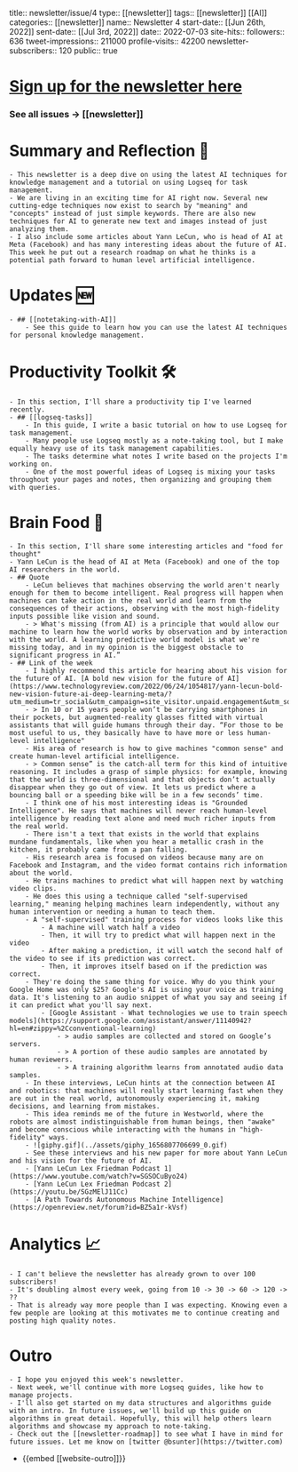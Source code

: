 title:: newsletter/issue/4
type:: [[newsletter]]
tags:: [[newsletter]] [[AI]]
categories:: [[newsletter]]
name:: Newsletter 4
start-date:: [[Jun 26th, 2022]]
sent-date:: [[Jul 3rd, 2022]]
date:: 2022-07-03
site-hits:: 
followers:: 636
tweet-impressions:: 211000
profile-visits:: 42200
newsletter-subscribers:: 120
public:: true

#  [Sign up for the newsletter here](https://www.getrevue.co/profile/bsunter/issues/weekly-newsletter-of-brian-sunter-issue-1-1220479)
### See all issues -> [[newsletter]]
# Summary and Reflection 🤔
	- This newsletter is a deep dive on using the latest AI techniques for knowledge management and a tutorial on using Logseq for task management.
	- We are living in an exciting time for AI right now. Several new cutting-edge techniques now exist to search by "meaning" and "concepts" instead of just simple keywords. There are also new techniques for AI to generate new text and images instead of just analyzing them.
	- I also include some articles about Yann LeCun, who is head of AI at Meta (Facebook) and has many interesting ideas about the future of AI. This week he put out a research roadmap on what he thinks is a potential path forward to human level artificial intelligence.
# Updates 🆕
	- ## [[notetaking-with-AI]]
		- See this guide to learn how you can use the latest AI techniques for personal knowledge management.
# Productivity Toolkit 🛠️
	- In this section, I'll share a productivity tip I've learned recently.
	- ## [[logseq-tasks]]
		- In this guide, I write a basic tutorial on how to use Logseq for task management.
		- Many people use Logseq mostly as a note-taking tool, but I make equally heavy use of its task management capabilities.
		- The tasks determine what notes I write based on the projects I'm working on.
		- One of the most powerful ideas of Logseq is mixing your tasks throughout your pages and notes, then organizing and grouping them with queries.
# Brain Food 🧠
	- In this section, I'll share some interesting articles and "food for thought"
	- Yann LeCun is the head of AI at Meta (Facebook) and one of the top AI researchers in the world.
	- ## Quote
		- LeCun believes that machines observing the world aren't nearly enough for them to become intelligent. Real progress will happen when machines can take action in the real world and learn from the consequences of their actions, observing with the most high-fidelity inputs possible like vision and sound.
		- > What's missing (from AI) is a principle that would allow our machine to learn how the world works by observation and by interaction with the world. A learning predictive world model is what we're missing today, and in my opinion is the biggest obstacle to significant progress in AI.”
	- ## Link of the week
		- I highly recommend this article for hearing about his vision for the future of AI. [A bold new vision for the future of AI](https://www.technologyreview.com/2022/06/24/1054817/yann-lecun-bold-new-vision-future-ai-deep-learning-meta/?utm_medium=tr_social&utm_campaign=site_visitor.unpaid.engagement&utm_source=Twitter)
		- > In 10 or 15 years people won’t be carrying smartphones in their pockets, but augmented-reality glasses fitted with virtual assistants that will guide humans through their day. “For those to be most useful to us, they basically have to have more or less human-level intelligence"
		- His area of research is how to give machines "common sense" and create human-level artificial intelligence.
		- > Common sense” is the catch-all term for this kind of intuitive reasoning. It includes a grasp of simple physics: for example, knowing that the world is three-dimensional and that objects don’t actually disappear when they go out of view. It lets us predict where a bouncing ball or a speeding bike will be in a few seconds’ time.
		- I think one of his most interesting ideas is "Grounded Intelligence". He says that machines will never reach human-level intelligence by reading text alone and need much richer inputs from the real world.
		- There isn't a text that exists in the world that explains mundane fundamentals, like when you hear a metallic crash in the kitchen, it probably came from a pan falling.
		- His research area is focused on videos because many are on Facebook and Instagram, and the video format contains rich information about the world.
		- He trains machines to predict what will happen next by watching video clips.
		- He does this using a technique called "self-supervised learning," meaning helping machines learn independently, without any human intervention or needing a human to teach them.
		- A "self-supervised" training process for videos looks like this
			- A machine will watch half a video
			- Then, it will try to predict what will happen next in the video
			- After making a prediction, it will watch the second half of the video to see if its prediction was correct.
			- Then, it improves itself based on if the prediction was correct.
		- They're doing the same thing for voice. Why do you think your Google Home was only $25? Google's AI is using your voice as training data. It's listening to an audio snippet of what you say and seeing if it can predict what you'll say next.
			- [Google Assistant - What technologies we use to train speech models](https://support.google.com/assistant/answer/11140942?hl=en#zippy=%2Cconventional-learning)
				- > audio samples are collected and stored on Google’s servers.
				- > A portion of these audio samples are annotated by human reviewers.
				- > A training algorithm learns from annotated audio data samples.
		- In these interviews, LeCun hints at the connection between AI and robotics: that machines will really start learning fast when they are out in the real world, autonomously experiencing it, making decisions, and learning from mistakes.
		- This idea reminds me of the future in Westworld, where the robots are almost indistinguishable from human beings, then "awake" and become conscious while interacting with the humans in "high-fidelity" ways.
		- ![giphy.gif](../assets/giphy_1656807706699_0.gif)
		- See these interviews and his new paper for more about Yann LeCun and his vision for the future of AI.
		- [Yann LeCun Lex Friedman Podcast 1](https://www.youtube.com/watch?v=SGSOCuByo24)
		- [Yann LeCun Lex Friedman Podcast 2](https://youtu.be/SGzMElJ11Cc)
		- [A Path Towards Autonomous Machine Intelligence](https://openreview.net/forum?id=BZ5a1r-kVsf)
# Analytics 📈
	- I can't believe the newsletter has already grown to over 100 subscribers!
	- It's doubling almost every week, going from 10 -> 30 -> 60 -> 120 -> ??
	- That is already way more people than I was expecting. Knowing even a few people are looking at this motivates me to continue creating and posting high quality notes.
# Outro
	- I hope you enjoyed this week's newsletter.
	- Next week, we'll continue with more Logseq guides, like how to manage projects.
	- I'll also get started on my data structures and algorithms guide with an intro. In future issues, we'll build up this guide on algorithms in great detail. Hopefully, this will help others learn algorithms and showcase my approach to note-taking.
	- Check out the [[newsletter-roadmap]] to see what I have in mind for future issues. Let me know on [twitter @bsunter](https://twitter.com)
- {{embed [[website-outro]]}}